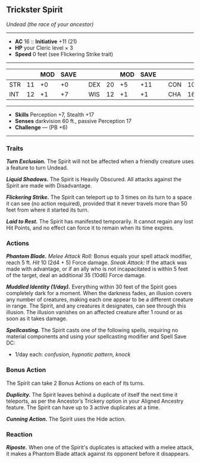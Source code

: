 ## Trickster Spirit
*Undead (the race of your ancestor)*
___
- **AC** 16   ::   **Initiative** +11 (21)
- **HP** your Cleric level × 3
- **Speed** 0 feet (see Flickering Strike trait)
___
|     |    | MOD | SAVE |   |     |    | MOD | SAVE |   |     |    | MOD | SAVE |
|-----|----|-----|------|---|-----|----|-----|------|---|-----|----|-----|------|
| STR | 11 | +0  | +0   |   | DEX | 20 | +5  | +11  |   | CON | 10 | +0  | +0   |
| INT | 12 | +1  | +7   |   | WIS | 12 | +1  | +1   |   | CHA | 16 | +3  | +3   |
___
- **Skills** Perception +7, Stealth +17
- **Senses** darkvision 60 ft., passive Perception 17
- **Challenge** — (PB +6)
___
### Traits
***Turn Exclusion.*** The Spirit will not be affected when a friendly creature uses a feature to turn Undead.

***Liquid Shadows.*** The Spirit is Heavily Obscured. All attacks against the Spirit are made with Disadvantage.

***Flickering Strike.*** The Spirit can teleport up to 3 times on its turn to a space it can see (no action required), provided that it never travels more than 50 feet from where it started its turn.

***Laid to Rest.*** The Spirit has manifested temporarily. It cannot regain any lost Hit Points, and no effect can force it to remain when its time expires.

### Actions
***Phantom Blade.*** *Melee Attack Roll:* Bonus equals your spell attack modifier, reach 5 ft. *Hit* 10 (2d4 + 5) Force damage. _Sneak Attack:_ If the attack was made with advantage, or if an ally who is not incapacitated is within 5 feet of the target, deal an additional 35 (10d6) Force damage.

***Muddled Identity (1/day).*** Everything within 30 feet of the Spirit goes completely dark for a moment. When the darkness fades, an illusion covers any number of creatures, making each one appear to be a different creature in range. The Spirit, and any creatures it designates, can see through this illusion. The illusion vanishes on an affected creature after 1 round or as soon as it takes damage.

***Spellcasting.*** The Spirit casts one of the following spells, requiring no material components and using your spellcasting modifier and Spell Save DC:
- 1/day each: _confusion, hypnotic pattern, knock_

### Bonus Action
The Spirit can take 2 Bonus Actions on each of its turns.

***Duplicity.*** The Spirit leaves behind a duplicate of itself the next time it teleports, as per the Ancestor’s Trickery option in your Aligned Ancestry feature. The Spirit can have up to 3 active duplicates at a time.

***Cunning Action.*** The Spirit uses the Hide action.

### Reaction
***Riposte.*** When one of the Spirit's duplicates is attacked with a melee attack, it makes a Phantom Blade attack against its opponent before it disappears.
